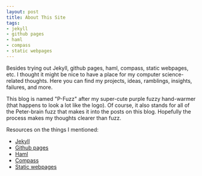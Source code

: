 ```yaml
---
layout: post 
title: About This Site
tags:
- jekyll
- github pages
- haml
- compass
- static webpages
---
```


Besides trying out Jekyll, github pages, haml, compass, static webpages, etc. I thought it might be nice to have a place for my computer science-related thoughts. Here you can find my projects, ideas, ramblings, insights, failures, and more.

This blog is named "P-Fuzz" after my super-cute purple fuzzy hand-warmer (that happens to look a lot like the logo). Of course, it also stands for all of the Peter-brain fuzz that makes it into the posts on this blog. Hopefully the process makes my thoughts clearer than fuzz.

Resources on the things I mentioned:

* [Jekyll](http://jekyllrb.com)
* [Github pages](http://pages.github.com)
* [Haml](http://haml.info)
* [Compass](http://compass-style.org)
* [Static webpages](https://en.wikipedia.org/wiki/Static_web_page)
